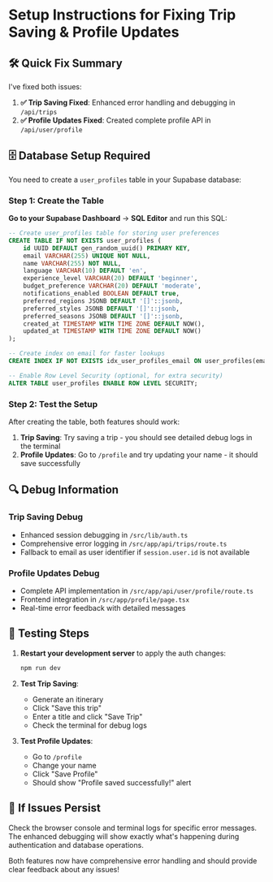 # Setup Instructions for Fixing Trip Saving & Profile Updates

## 🛠️ Quick Fix Summary

I've fixed both issues:

1. **✅ Trip Saving Fixed**: Enhanced error handling and debugging in `/api/trips` 
2. **✅ Profile Updates Fixed**: Created complete profile API in `/api/user/profile`

## 🗄️ Database Setup Required

You need to create a `user_profiles` table in your Supabase database:

### Step 1: Create the Table

**Go to your Supabase Dashboard** → **SQL Editor** and run this SQL:

```sql
-- Create user_profiles table for storing user preferences
CREATE TABLE IF NOT EXISTS user_profiles (
    id UUID DEFAULT gen_random_uuid() PRIMARY KEY,
    email VARCHAR(255) UNIQUE NOT NULL,
    name VARCHAR(255) NOT NULL,
    language VARCHAR(10) DEFAULT 'en',
    experience_level VARCHAR(20) DEFAULT 'beginner',
    budget_preference VARCHAR(20) DEFAULT 'moderate', 
    notifications_enabled BOOLEAN DEFAULT true,
    preferred_regions JSONB DEFAULT '[]'::jsonb,
    preferred_styles JSONB DEFAULT '[]'::jsonb,
    preferred_seasons JSONB DEFAULT '[]'::jsonb,
    created_at TIMESTAMP WITH TIME ZONE DEFAULT NOW(),
    updated_at TIMESTAMP WITH TIME ZONE DEFAULT NOW()
);

-- Create index on email for faster lookups
CREATE INDEX IF NOT EXISTS idx_user_profiles_email ON user_profiles(email);

-- Enable Row Level Security (optional, for extra security)
ALTER TABLE user_profiles ENABLE ROW LEVEL SECURITY;
```

### Step 2: Test the Setup

After creating the table, both features should work:

1. **Trip Saving**: Try saving a trip - you should see detailed debug logs in the terminal
2. **Profile Updates**: Go to `/profile` and try updating your name - it should save successfully

## 🔍 Debug Information

### Trip Saving Debug
- Enhanced session debugging in `/src/lib/auth.ts`
- Comprehensive error logging in `/src/app/api/trips/route.ts`
- Fallback to email as user identifier if `session.user.id` is not available

### Profile Updates Debug
- Complete API implementation in `/src/app/api/user/profile/route.ts`  
- Frontend integration in `/src/app/profile/page.tsx`
- Real-time error feedback with detailed messages

## 🚀 Testing Steps

1. **Restart your development server** to apply the auth changes:
   ```bash
   npm run dev
   ```

2. **Test Trip Saving**:
   - Generate an itinerary
   - Click "Save this trip"
   - Enter a title and click "Save Trip"
   - Check the terminal for debug logs

3. **Test Profile Updates**:
   - Go to `/profile` 
   - Change your name
   - Click "Save Profile"
   - Should show "Profile saved successfully!" alert

## 🐛 If Issues Persist

Check the browser console and terminal logs for specific error messages. The enhanced debugging will show exactly what's happening during authentication and database operations.

Both features now have comprehensive error handling and should provide clear feedback about any issues!
